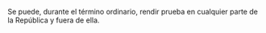 Se puede, durante el término ordinario, rendir prueba en cualquier parte de la República y fuera de ella.